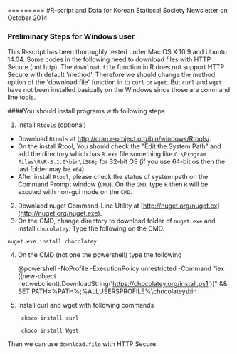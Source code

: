 =========
#R-script and Data for Korean Statiscal Society Newsletter on October 2014


### Preliminary Steps for Windows user
This R-script has been thoroughly tested under Mac OS X 10.9 and Ubuntu 14.04.
Some codes in the following need to download files with HTTP Secure (not http).
The `download.file` function in R does not support HTTP Secure with default 'method'.
Therefore we should change the method option of the 'download.file' function in to `curl` or `wget`.
But `curl` and `wget` have not been installed basically on the Windows since those are command line tools.


####You should install programs with following steps 
1. Install `Rtools` (optional)
  * Download `Rtools` at http://cran.r-project.org/bin/windows/Rtools/.
  * On the install Rtool, You should check the "Edit the System Path" and add the directory which has `R.exe` file something like `C:\Program Files\R\R-3.1.0\bin\i386;` for 32-bit OS (if you use 64-bit os then the last folder may be `x64`). 
  * After install `Rtool`, please check the status of system path on the Command Prompt window (`CMD`). On the `CMD`, type `R` then `R` will be excuted with non-gui mode on the `CMD`.

2. Downlaod  nuget Command-Line Utility at [http://nuget.org/nuget.ex](http://nuget.org/nuget.exe).
3. On the CMD, change directory to download folder of `nuget.exe` and install `chocolatey`. Type the following on the CMD.
```
nuget.exe install chocolatey
```
4. On the CMD (not one the powershell) type the following

	@powershell -NoProfile -ExecutionPolicy unrestricted -Command "iex ((new-object net.webclient).DownloadString('https://chocolatey.org/install.ps1'))" && SET PATH=%PATH%;%ALLUSERSPROFILE%\chocolatey\bin


5. Install curl and wget with following commands
 
		choco install curl

		choco install Wget

  Then we can use `download.file` with HTTP Secure.
